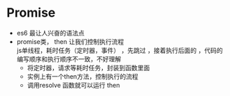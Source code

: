# Promise

- es6 最让人兴奋的语法点
- promise类，  then 让我们控制执行流程  
   js单线程，耗时任务（定时器，事件） ，先跳过 ，接着执行后面的 
   ，代码的编写顺序和执行顺序不一致，不好理解
   - 将定时器，请求等耗时任务，封装到函数里面
   - 实例上有一个then方法，控制执行的流程
   - 调用resolve 函数就可以运行  then